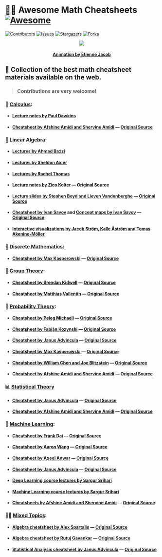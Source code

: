 # :man_teacher: **Awesome Math Cheatsheets** [![Awesome](https://cdn.rawgit.com/sindresorhus/awesome/d7305f38d29fed78fa85652e3a63e154dd8e8829/media/badge.svg)](https://github.com/sindresorhus/awesome)

[![Contributors][contributors-shield]][contributors-url]
[![Issues][issues-shield]][issues-url]
[![Stargazers][stars-shield]][stars-url]
[![Forks][forks-shield]][forks-url]

<p align="center">
    <img src="https://bleuje.github.io/gifset/2020/gifs/2020_16_threetrees.gif">
</p>

<h4 align="center"> 
    <p><a href="https://twitter.com/etiennejcb/">Animation by Étienne Jacob</a></p>
</h4>

## :scroll: Collection of the best math cheatsheet materials available on the web.

> ### Contributions are very welcome!


### :milky_way: [Calculus](https://github.com/geotrush/Awesome-Math-Cheatsheets/blob/master/Calculus):

- #### [Lecture notes by Paul Dawkins](https://tutorial.math.lamar.edu/)

- #### [Cheatsheet by Afshine Amidi and Shervine Amidi](https://github.com/geotrush/Awesome-Math-Cheatsheets/blob/master/Calculus/amidi_twins.pdf) — [Original Source](https://github.com/shervinea/stanford-cme-102-ordinary-differential-equations)


### :mechanical_arm: [Linear Algebra](https://github.com/geotrush/Awesome-Math-Cheatsheets/blob/master/Linear-Algebra):

- #### [Lectures by Ahmad Bazzi](https://www.youtube.com/playlist?list=PL-DDW8QIRjNOv5V6wqyCn781CY8_znkKh)

- #### [Lectures by Sheldon Axler](https://www.youtube.com/playlist?list=PLGAnmvB9m7zOBVCZBUUmSinFV0wEir2Vw)

- #### [Lectures by Rachel Thomas](https://www.youtube.com/playlist?list=PLtmWHNX-gukIc92m1K0P6bIOnZb-mg0hY)

- #### [Lecture notes by Zico Kolter](https://github.com/geotrush/Awesome-Math-Cheatsheets/blob/master/Linear-Algebra/kolter.pdf) — [Original Source](http://cs229.stanford.edu/notes2020fall/notes2020fall/linalg2.pdf)

- #### [Lecture slides by Stephen Boyd and Lieven Vandenberghe](https://github.com/geotrush/Awesome-Math-Cheatsheets/blob/master/Linear-Algebra/boyd_and_vandenberghe.pdf) — [Original Source](http://vmls-book.stanford.edu/)

- #### [Cheatsheet by Ivan Savov](https://github.com/geotrush/Awesome-Math-Cheatsheets/blob/master/Linear-Algebra/savov_cheatsheet.pdf) and [Concept maps by Ivan Savov](https://github.com/geotrush/Awesome-Math-Cheatsheets/blob/master/Linear-Algebra/savov_concept_maps.pdf) — [Original Source](https://minireference.com/)

- #### [Interactive visualizations by Jacob Ström, Kalle Åström and Tomas Akenine-Möller](http://immersivemath.com/ila/tableofcontents.html)


### :diamond_shape_with_a_dot_inside: [Discrete Mathematics](https://github.com/geotrush/Awesome-Math-Cheatsheets/blob/master/Discrete-Mathematics):

- #### [Cheatsheet by Max Kasperowski](https://github.com/geotrush/Awesome-Math-Cheatsheets/blob/master/Discrete-Mathematics/kasperowski.pdf) — [Original Source](https://github.com/Eddykasp/maths-cheatsheets)


### :ring: [Group Theory](https://github.com/geotrush/Awesome-Math-Cheatsheets/blob/master/Group-Theory):

- #### [Cheatsheet by Brendan Kidwell](https://github.com/geotrush/Awesome-Math-Cheatsheets/blob/master/Group-Theory/kidwell.pdf) — [Original Source](https://www.glump.net/content/abstract_algebra_cheat/index.pdf)

- #### [Cheatsheet by Matthias Vallentin](https://github.com/geotrush/Awesome-Math-Cheatsheets/blob/master/Group-Theory/vallentin.pdf) — [Original Source](https://github.com/mavam/abstract-algebra-cheatsheet)


### :game_die: [Probability Theory](https://github.com/geotrush/Awesome-Math-Cheatsheets/blob/master/Probability-Theory):

- #### [Cheatsheet by Peleg Michaeli](https://github.com/geotrush/Awesome-Math-Cheatsheets/blob/master/Probability-Theory/michaeli.pdf) — [Original Source](https://web.cs.elte.hu/~mesti/valszam/kepletek)

- #### [Cheatsheet by Fabián Kozynski](https://github.com/geotrush/Awesome-Math-Cheatsheets/blob/master/Probability-Theory/kozynski.pdf) — [Original Source](https://github.com/mitx-data-science/6.431x)

- #### [Cheatsheet by Janus Advincula](https://github.com/geotrush/Awesome-Math-Cheatsheets/blob/master/Probability-Theory/advincula.pdf) — [Original Source](https://github.com/mynameisjanus/6431xProbability)

- #### [Cheatsheet by Max Kasperowski](https://github.com/geotrush/Awesome-Math-Cheatsheets/blob/master/Probability-Theory/chen_and_blitzstein.pdf) — [Original Source](https://github.com/wzchen/probability_cheatsheet)

- #### [Cheatsheet by William Chen and Joe Blitzstein](https://github.com/geotrush/Awesome-Math-Cheatsheets/blob/master/Probability-Theory/chen_and_blitzstein.pdf) — [Original Source](https://github.com/wzchen/probability_cheatsheet)

- #### [Cheatsheet by Afshine Amidi and Shervine Amidi](https://github.com/geotrush/Awesome-Math-Cheatsheets/blob/master/Probability-Theory/amidi_twins.pdf) — [Original Source](https://github.com/shervinea/stanford-cme-106-probability-and-statistics)


### :bar_chart: [Statistical Theory](https://github.com/geotrush/Awesome-Math-Cheatsheets/blob/master/Statistical-Theory)

- #### [Cheatsheet by Janus Advincula](https://github.com/geotrush/Awesome-Math-Cheatsheets/blob/master/Statistical-Theory/advincula.pdf) — [Original Source](https://github.com/mynameisjanus/186501xStatistics)

- #### [Cheatsheet by Afshine Amidi and Shervine Amidi](https://github.com/geotrush/Awesome-Math-Cheatsheets/blob/master/Statistical-Theory/amidi_twins.pdf) — [Original Source](https://github.com/shervinea/stanford-cme-106-probability-and-statistics)


### :robot: [Machine Learning](https://github.com/geotrush/Awesome-Math-Cheatsheets/blob/master/Machine-Learning):

- #### [Cheatsheet by Frank Dai](https://github.com/geotrush/Awesome-Math-Cheatsheets/blob/master/Machine-Learning/dai.pdf) — [Original Source](https://github.com/soulmachine/machine-learning-cheat-sheet)

- #### [Cheatsheet by Aaron Wang](https://github.com/geotrush/Awesome-Math-Cheatsheets/blob/master/Machine-Learning/wang.pdf) — [Original Source](https://github.com/aaronwangy/Data-Science-Cheatsheet)

- #### [Cheatsheet by Aqeel Anwar](https://github.com/geotrush/Awesome-Math-Cheatsheets/blob/master/Machine-Learning/anwar.pdf) — [Original Source](https://sites.google.com/view/datascience-cheat-sheets/machine-learning_1?authuser=0)

- #### [Cheatsheet by Janus Advincula](https://github.com/geotrush/Awesome-Math-Cheatsheets/blob/master/Machine-Learning/advincula.pdf) — [Original Source](https://github.com/mynameisjanus/686xMachineLearning)

- #### [Deep Learning course lectures by Sargur Srihari](https://cedar.buffalo.edu/~srihari/CSE676/index.html)

- #### [Machine Learning course lectures by Sargur Srihari](https://cedar.buffalo.edu/~srihari/CSE574/index.html)

- #### [Cheatsheets by Afshine Amidi and Shervine Amidi](https://github.com/geotrush/Awesome-Math-Cheatsheets/blob/master/Machine-Learning/amidi_twins.pdf) — [Original Source](https://github.com/afshinea)


### :man_juggling: [Mixed Topics](https://github.com/geotrush/Awesome-Math-Cheatsheets/blob/master/Mixed-Topics):

- #### [Algebra cheatsheet by Alex Spartalis](https://github.com/geotrush/Awesome-Math-Cheatsheets/blob/master/Mixed-Topics/spartalis.pdf) — [Original Source](http://www.alexspartalis.com/uploads/3/5/9/8/3598073/all_in_one_cheat_sheet_v2.6_web.pdf)

- #### [Algebra cheatsheet by Rutuj Gavankar](https://github.com/geotrush/Awesome-Math-Cheatsheets/blob/master/Mixed-Topics/gavankar.pdf) — [Original Source](https://github.com/rutujsg/math_cheat_sheet)

- #### [Statistical Analysis cheatsheet by Janus Advincula](https://github.com/geotrush/Awesome-Math-Cheatsheets/blob/master/Mixed-Topics/advincula.pdf) — [Original Source](https://github.com/mynameisjanus/14310xDataAnalysis)


<!-- MARKDOWN LINKS -->
[contributors-shield]: https://img.shields.io/github/contributors/geotrush/Awesome-Math-Cheatsheets.svg?style=for-the-badge
[contributors-url]: https://github.com/geotrush/Awesome-Math-Cheatsheets/graphs/contributors
[issues-shield]: https://img.shields.io/github/issues/geotrush/Awesome-Math-Cheatsheets.svg?style=for-the-badge
[issues-url]: https://github.com/geotrush/Awesome-Math-Cheatsheets/issues
[stars-shield]: https://img.shields.io/github/stars/geotrush/Awesome-Math-Cheatsheets.svg?style=for-the-badge
[stars-url]: https://github.com/geotrush/Awesome-Math-Cheatsheets/stargazers
[forks-shield]: https://img.shields.io/github/forks/geotrush/Awesome-Math-Cheatsheets.svg?style=for-the-badge
[forks-url]: https://github.com/geotrush/Awesome-Math-Cheatsheets/network/members
